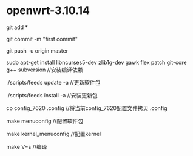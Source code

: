 # openwrt-3.10.14

git add *

git commit -m "first commit"

git push -u origin master

sudo apt-get install libncurses5-dev zlib1g-dev gawk flex patch git-core g++ subversion //安装编译依赖

./scripts/feeds update -a  //更新软件包

./scripts/feeds install -a //安装更新包

cp config_7620 .config     //将当前config_7620配置文件拷贝 .config

make menuconfig 	   //配置软件包

make kernel_menuconfig	   //配置kernel

make V=s   		   //编译

